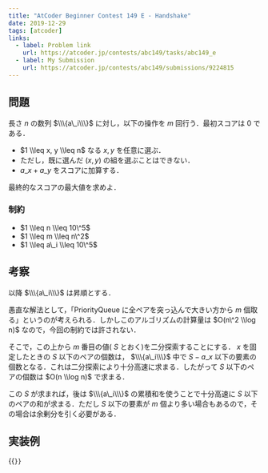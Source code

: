 ```yaml
---
title: "AtCoder Beginner Contest 149 E - Handshake"
date: 2019-12-29
tags: [atcoder]
links:
  - label: Problem link
    url: https://atcoder.jp/contests/abc149/tasks/abc149_e
  - label: My Submission
    url: https://atcoder.jp/contests/abc149/submissions/9224815
---
```


## 問題

長さ $n$ の数列 $\\\{a\_i\\\}$ に対し，以下の操作を $m$ 回行う．最初スコアは $0$ である．

- $1 \\leq x, y \\leq n$ なる $x, y$ を任意に選ぶ．
- ただし，既に選んだ $(x, y)$ の組を選ぶことはできない．
- $a\_x + a\_y$ をスコアに加算する．

最終的なスコアの最大値を求めよ．

### 制約

- $1 \\leq n \\leq 10\^5$
- $1 \\leq m \\leq n\^2$
- $1 \\leq a\_i \\leq 10\^5$

## 考察

以降 $\\\{a\_i\\\}$ は昇順とする．

愚直な解法として，「PriorityQueue に全ペアを突っ込んで大きい方から $m$ 個取る」というのが考えられる．しかしこのアルゴリズムの計算量は $O(n\^2 \\log n)$ なので，今回の制約では許されない．

そこで，この上から $m$ 番目の値( $S$ とおく)を二分探索することにする． $x$ を固定したときの $S$ 以下のペアの個数は， $\\\{a\_i\\\}$ 中で $S - a\_x$ 以下の要素の個数となる．これは二分探索により十分高速に求まる．したがって $S$ 以下のペアの個数は $O(n \\log n)$ で求まる．

この $S$ が求まれば，後は $\\\{a\_i\\\}$ の累積和を使うことで十分高速に $S$ 以下のペアの和が求まる．ただし $S$ 以下の要素が $m$ 個より多い場合もあるので，その場合は余剰分を引く必要がある．

## 実装例

{{<code file="0.cpp" language="cpp">}}
